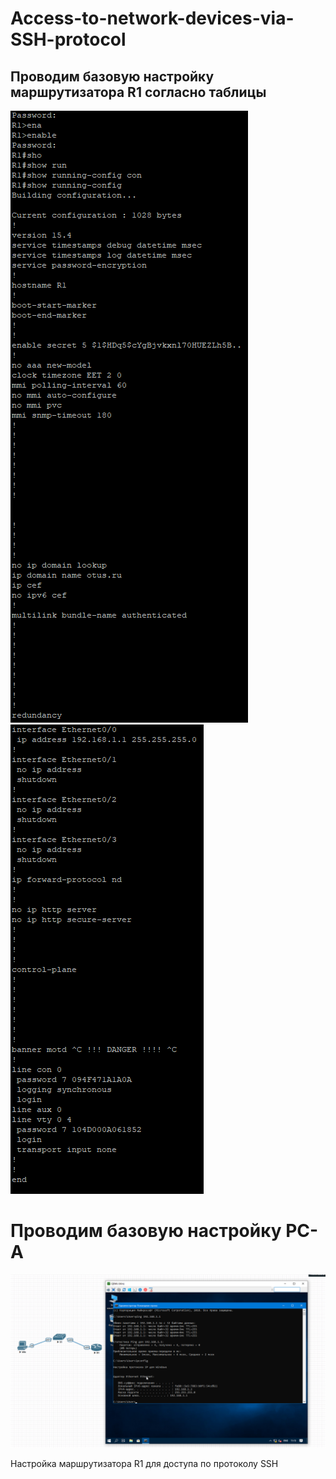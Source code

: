 # Access-to-network-devices-via-SSH-protocol
## Проводим базовую настройку маршрутизатора R1 согласно таблицы

![](https://github.com/iGORnetwork/Access-to-network-devices-via-SSH-protocol/blob/main/image/Screenshot_1.png)
![](https://github.com/iGORnetwork/Access-to-network-devices-via-SSH-protocol/blob/main/image/Screenshot_2.png)

# Проводим базовую настройку PC-A
![](https://github.com/iGORnetwork/Access-to-network-devices-via-SSH-protocol/blob/main/image/Screenshot_3.png)

Настройка маршрутизатора R1 для доступа по протоколу SSH
